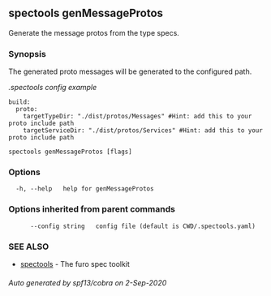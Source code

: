 ## spectools genMessageProtos

Generate the message protos from the type specs.

### Synopsis

The generated proto messages will be generated to the configured path.

*.spectools config example*

	build:
	  proto:
		targetTypeDir: "./dist/protos/Messages" #Hint: add this to your proto include path
		targetServiceDir: "./dist/protos/Services" #Hint: add this to your proto include path



```
spectools genMessageProtos [flags]
```

### Options

```
  -h, --help   help for genMessageProtos
```

### Options inherited from parent commands

```
      --config string   config file (default is CWD/.spectools.yaml)
```

### SEE ALSO

* [spectools](spectools.md)	 - The furo spec toolkit

###### Auto generated by spf13/cobra on 2-Sep-2020
